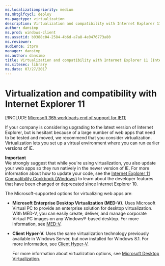 ```yaml
---
ms.localizationpriority: medium
ms.mktglfcycl: deploy
ms.pagetype: virtualization
description: Virtualization and compatibility with Internet Explorer 11
author: dansimp
ms.prod: windows-client
ms.assetid: b0388c04-2584-4b6d-a7a8-4e0476773a80
ms.reviewer: 
audience: itpro
manager: dansimp
ms.author: dansimp
title: Virtualization and compatibility with Internet Explorer 11 (Internet Explorer 11 for IT Pros)
ms.sitesec: library
ms.date: 07/27/2017
---
```



# Virtualization and compatibility with Internet Explorer 11

[!INCLUDE [Microsoft 365 workloads end of support for IE11](../includes/microsoft-365-ie-end-of-support.md)]

If your company is considering upgrading to the latest version of Internet Explorer, but is hesitant because of a large number of web apps that need to be tested and moved, we recommend that you consider virtualization. Virtualization lets you set up a virtual environment where you can run earlier versions of IE.

**Important**<br>
We strongly suggest that while you're using virtualization, you also update your web apps so they run natively in the newer version of IE. For more information about how to update your code, see the [Internet Explorer 11 Compatibility Cookbook (Windows)](/previous-versions//dn384049(v=vs.85)) to learn about the developer features that have been changed or deprecated since Internet Explorer 10.

The Microsoft-supported options for virtualizing web apps are:

-   **Microsoft Enterprise Desktop Virtualization (MED-V).** Uses Microsoft Virtual PC to provide an enterprise solution for desktop virtualization. With MED-V, you can easily create, deliver, and manage corporate Virtual PC images on any Windows®-based desktop. For more information, see [MED-V](/microsoft-desktop-optimization-pack/medv-v2/).

-   **Client Hyper-V.** Uses the same virtualization technology previously available in Windows Server, but now installed for Windows 8.1. For more information, see [Client Hyper-V](/previous-versions/windows/it-pro/windows-8.1-and-8/hh857623(v=ws.11)).<p>
For more information about virtualization options, see [Microsoft Desktop Virtualization](https://go.microsoft.com/fwlink/p/?LinkId=271662).

 

 